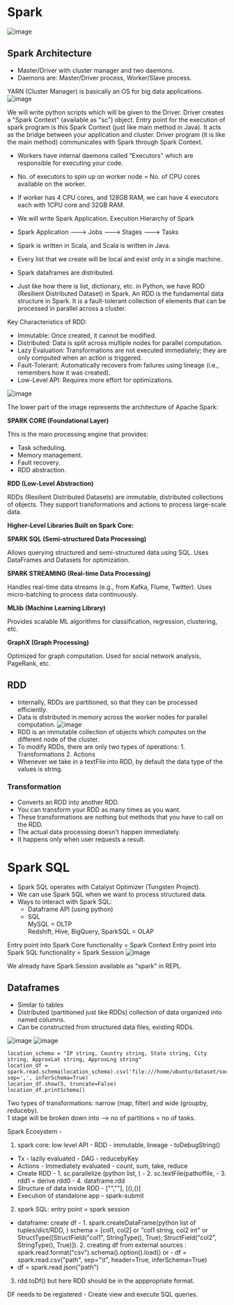 # Spark
![image](https://github.com/user-attachments/assets/c70a1739-7b39-4c5d-9a99-c24138cfcb59)

## Spark Architecture
- Master/Driver with cluster manager and two daemons.
- Daemons are: Master/Driver process, Worker/Slave process.

YARN (Cluster Manager) is basically an OS for big data applications.
![image](https://github.com/user-attachments/assets/dd09c046-9db6-4928-b770-bb983f4392e3)

We will write python scripts which will be given to the Driver. Driver creates a "Spark Context" (available as "sc") object. Entry point for the execution of spark program is this Spark Context (just like main method in Java). It acts as the bridge between your application and cluster. Driver program (it is like the main method) communicates with Spark through Spark Context.

- Workers have internal daemons called "Executors" which are responsible for executing your code.
- No. of executors to spin up on worker node = No. of CPU cores available on the worker.
- If worker has 4 CPU cores, and 128GB RAM, we can have 4 executors each with 1CPU core and 32GB RAM.

- We will write Spark Application.
Execution Hierarchy of Spark
- Spark Application ---> Jobs ---> Stages ---> Tasks

- Spark is written in Scala, and Scala is written in Java.
- Every list that we create will be local and exist only in a single machine.
- Spark dataframes are distributed.
- Just like how there is list, dictionary, etc. in Python, we have RDD (Resilient Distributed Dataset) in Spark.
An RDD is the fundamental data structure in Spark. It is a fault-tolerant collection of elements that can be processed in parallel across a cluster.

Key Characteristics of RDD:
- Immutable: Once created, it cannot be modified.
- Distributed: Data is split across multiple nodes for parallel computation.
- Lazy Evaluation: Transformations are not executed immediately; they are only computed when an action is triggered.
- Fault-Tolerant: Automatically recovers from failures using lineage (i.e., remembers how it was created).
- Low-Level API: Requires more effort for optimizations.

![image](https://github.com/user-attachments/assets/b9c6f5fd-876c-4542-868e-6c2742768561)

The lower part of the image represents the architecture of Apache Spark:

**SPARK CORE (Foundational Layer)**

This is the main processing engine that provides:
- Task scheduling.
- Memory management.
- Fault recovery.
- RDD abstraction.

**RDD (Low-Level Abstraction)**

RDDs (Resilient Distributed Datasets) are immutable, distributed collections of objects.
They support transformations and actions to process large-scale data.

**Higher-Level Libraries Built on Spark Core:**

**SPARK SQL (Semi-structured Data Processing)**

Allows querying structured and semi-structured data using SQL.
Uses DataFrames and Datasets for optimization.

**SPARK STREAMING (Real-time Data Processing)**

Handles real-time data streams (e.g., from Kafka, Flume, Twitter).
Uses micro-batching to process data continuously.

**MLlib (Machine Learning Library)**

Provides scalable ML algorithms for classification, regression, clustering, etc.

**GraphX (Graph Processing)**

Optimized for graph computation.
Used for social network analysis, PageRank, etc.

## RDD
- Internally, RDDs are partitioned, so that they can be processed efficiently.
- Data is distributed in memory across the worker nodes for parallel computation.
![image](https://github.com/user-attachments/assets/2cc0264d-a5e0-4a30-86c0-bc62108695b4)
- RDD is an immutable collection of objects which computes on the different node of the cluster.
- To modify RDDs, there are only two types of operations: 1. Transformations 2. Actions
- Whenever we take in a textFile into RDD, by default the data type of the values is string.

### Transformation
- Converts an RDD into another RDD.
- You can transform your RDD as many times as you want.
- These transformations are nothing but methods that you have to call on the RDD.
- The actual data processing doesn't happen immediately.
- It happens only when user requests a result.

# Spark SQL
- Spark SQL operates with Catalyst Optimizer (Tungsten Project).
- We can use Spark SQL when we want to process structured data.
- Ways to interact with Spark SQL:
    - Dataframe API (using python)
    - SQL <br>
MySQL = OLTP <br>
Redshift, Hive, BigQuery, SparkSQL = OLAP


Entry point into Spark Core functionality = Spark Context
Entry point into Spark SQL functionality = Spark Session
![image](https://github.com/user-attachments/assets/4e9e7e51-8a68-427b-8ca3-21c4018ac6a0)

We already have Spark Session available as "spark" in REPL.

## Dataframes
- Similar to tables
- Distributed (partitioned just like RDDs) collection of data organized into named columns.
- Can be constructed from structured data files, existing RDDs.

![image](https://github.com/user-attachments/assets/6c9e49f2-2187-4d64-9f8f-17451c28515c)
![image](https://github.com/user-attachments/assets/172fbd0e-48fe-40b9-8a72-8156ea087ec1)

```
location_schema = "IP string, Country string, State string, City string, ApproxLat string, ApproxLng string"
location_df = spark.read.schema(location_schema).csv('file:///home/ubuntu/dataset/sourcedata/webclicksdata/goShopping_IpLookup.txt', sep=',', inferSchema=True)
location_df.show(5, truncate=False)
location_df.printSchema()
```

Two types of transformations: narrow (map, filter) and wide (groupby, reduceby).  
1 stage will be broken down into --> no of partitions = no of tasks.  

Spark Ecosystem -
1. spark core: low level API - RDD - immutable, lineage - toDebugString()
- Tx - lazily evaluated - DAG - reducebyKey
- Actions - Immediately evaluated - count, sum, take, reduce
- Create RDD - 1. sc.parallelize (python list, <no of partition>)
            - 2. sc.textFile(pathoffile, <min no of partition>
            - 3. rdd1 = derive rdd0
            - 4. dataframe.rdd
- Structure of data inside RDD - ["",""], [(),()]
- Execution of standalone app - spark-submit

2. spark SQL: entry point = spark session
- dataframe: create df - 1. spark.createDataFrame(python list of tuples/dict/RDD, <schema>)
    schema = [col1, col2] or "col1 string, col2 int" or StructType([StructField("col1", StringType(), True), StructField("col2", StringType(), True)]). 
            2. creating df from external sources : spark.read.format("csv").schema().option().load(<path>)
or - df = spark.read.csv("path", sep="\t", header=True, inferSchema=True)
- df = spark.read.json("path")
3. rdd.toDf() but here RDD should be in the apppropriate format. 

DF needs to be registered - Create view and execute SQL queries. 